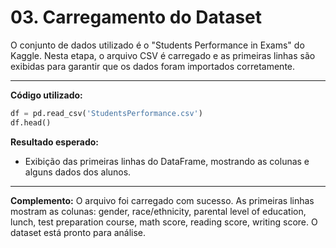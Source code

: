 # 03. Carregamento do Dataset

O conjunto de dados utilizado é o "Students Performance in Exams" do Kaggle. Nesta etapa, o arquivo CSV é carregado e as primeiras linhas são exibidas para garantir que os dados foram importados corretamente.

---

**Código utilizado:**
```python
df = pd.read_csv('StudentsPerformance.csv')
df.head()
```

**Resultado esperado:**
- Exibição das primeiras linhas do DataFrame, mostrando as colunas e alguns dados dos alunos.

---

**Complemento:**
O arquivo foi carregado com sucesso. As primeiras linhas mostram as colunas: gender, race/ethnicity, parental level of education, lunch, test preparation course, math score, reading score, writing score. O dataset está pronto para análise.